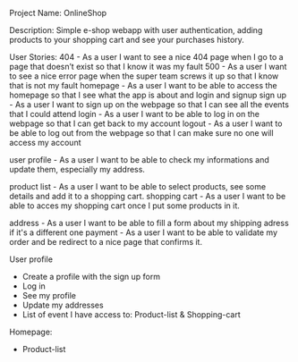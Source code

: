 Project Name: OnlineShop

Description:
Simple e-shop webapp with user authentication, adding products to your shopping cart and see your purchases history.

User Stories:
404 - As a user I want to see a nice 404 page when I go to a page that doesn’t exist so that I know it was my fault
500 - As a user I want to see a nice error page when the super team screws it up so that I know that is not my fault
homepage - As a user I want to be able to access the homepage so that I see what the app is about and login and signup
sign up - As a user I want to sign up on the webpage so that I can see all the events that I could attend
login - As a user I want to be able to log in on the webpage so that I can get back to my account
logout - As a user I want to be able to log out from the webpage so that I can make sure no one will access my account

user profile -  As a user I want to be able to check my informations and update them, especially my address.

product list - As a user I want to be able to select products, see some details and add it to a shopping cart.
shopping cart - As a user I want to be able to acces my shopping cart once I put some products in it.

address - As a user I want to be able to fill a form about my shipping adress if it's a different one
payment - As a user I want to be able to validate my order and be redirect to a nice page that confirms it.


User profile
- Create a profile with the sign up form
- Log in
- See my profile
- Update my addresses
- List of event I have access to: Product-list & Shopping-cart

Homepage:
- Product-list